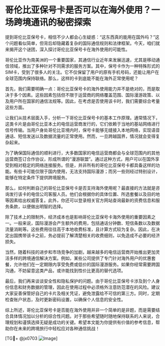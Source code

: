 # 哥伦比亚保号卡是否可以在海外使用？一场跨境通讯的秘密探索

提到哥伦比亚保号卡，相信不少人都会心生疑惑：“这东西真的能用在国外吗？”这个问题看似简单，但背后却隐藏着复杂的国际通信规则和法律框架。今天，咱们就来揭开这个谜团，深入探讨哥伦比亚保号卡在海外使用的可能性。

哥伦比亚作为南美洲的一个重要国家，其通信行业近年来发展迅速，尤其是移动通信领域，推出了多种针对不同需求的服务方案。其中，保号卡作为一种特殊形式的SIM卡，受到了很多人的关注。它不仅保留了用户的原有手机号码，还能让用户在全球范围内保持联络。那么，这样的卡到底能不能在海外正常使用呢？

首先，我们需要明确一点：哥伦比亚保号卡的海外使用能力并不是绝对的，而是取决于多个因素。这些因素包括但不限于运营商的网络覆盖范围、国际漫游政策、以及用户所在国家的通信法规等。因此，在考虑是否使用该卡时，我们需要综合考量这些方面。

让我们从技术层面入手，分析一下哥伦比亚保号卡的基本工作原理。通常情况下，这类卡片是由哥伦比亚本土的电信运营商发行的，它们依赖于当地的基站网络进行信号传输。当用户身处哥伦比亚境内时，保号卡能够无缝接入本地网络，实现语音通话、短信发送以及数据流量的正常使用。然而，一旦跨越国界，情况就会变得复杂起来。

为了确保国际通信的顺利进行，大多数国家的电信运营商都会与全球范围内的其他运营商签订合作协议，形成所谓的“漫游联盟”。通过这种方式，用户可以在国外享受到相对稳定的网络连接服务。但是，并非所有的哥伦比亚保号卡都具备这样的功能。有些卡可能仅限于国内使用，无法支持国际漫游；而另一些则经过特别设计，能够在特定条件下提供跨境服务。

那么，如何判断自己的哥伦比亚保号卡是否支持海外使用呢？最直接的方法就是咨询发行该卡的电信公司客服人员。他们会根据你的具体位置、所选套餐以及目的地等因素给出权威答复。此外，你还可以登录相关官方网站查询最新的资费信息和服务条款，以便做出明智的选择。

除了技术上的限制外，经济成本也是影响哥伦比亚保号卡海外使用的重要因素之一。一般来说，国际漫游会产生额外的费用，包括通话分钟数、短信条数以及数据流量消耗等。这些费用往往高于本地收费标准，且计算方式较为复杂。因此，在决定出国携带该卡之前，务必提前了解清楚相关的收费细则，以免造成不必要的经济损失。

当然，随着科技的进步和市场竞争的加剧，越来越多的电信运营商开始推出更加灵活多样的跨境通信解决方案。例如，某些公司提供了专门针对海外用户的优惠套餐，允许他们在一定期限内享受免费或低价的国际漫游服务。如果你经常需要跨国沟通，不妨留意这类产品，或许能找到性价比更高的替代选项。

最后，我们再来谈谈安全性和隐私保护的问题。由于哥伦比亚保号卡涉及到个人身份信息和财务数据的管理，因此在使用过程中必须格外注意防范潜在的风险。建议大家妥善保管好自己的卡片及相关凭证，避免泄露给不可信的第三方。同时，定期检查账户状态，及时更新密码设置，以确保个人信息的安全性。

综上所述，哥伦比亚保号卡是否能在海外使用并非一个简单的是非题，而是需要结合具体情况加以分析的综合性问题。对于那些希望随时随地保持联系的人来说，合理规划和谨慎选择无疑是成功的关键。希望本文能为你提供有价值的参考信息，帮助你在未来的跨境旅行中轻松应对各种通信挑战！

[TG💪+ @jx0703 ![Image](https://github.com/user-attachments/assets/dbca1d08-cadb-493c-b0ec-ad6f7a83f270)]